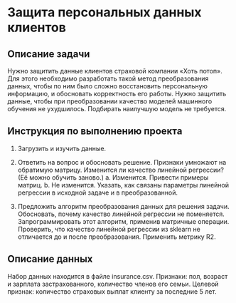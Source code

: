 # Защита персональных данных клиентов

## Описание задачи
Нужно защитить данные клиентов страховой компании «Хоть потоп». Для этого необходимо разработать такой метод преобразования данных, чтобы по ним было сложно восстановить персональную информацию, и обосновать корректность его работы.
Нужно защитить данные, чтобы при преобразовании качество моделей машинного обучения не ухудшилось. Подбирать наилучшую модель не требуется.

## Инструкция по выполнению проекта
1. Загрузить и изучить данные.

2. Ответить на вопрос и обосновать решение. 
    Признаки умножают на обратимую матрицу. Изменится ли качество линейной регрессии? (Её можно обучить заново.)
    a. Изменится. Привести примеры матриц.
    b. Не изменится. Указать, как связаны параметры линейной регрессии в исходной задаче и в преобразованной.

3. Предложить алгоритм преобразования данных для решения задачи. Обосновать, почему качество линейной регрессии не поменяется.
Запрограммировать этот алгоритм, применив матричные операции. Проверить, что качество линейной регрессии из sklearn не отличается до и после преобразования. Применить метрику R2.

## Описание данных
Набор данных находится в файле insurance.csv.
Признаки: пол, возраст и зарплата застрахованного, количество членов его семьи.
Целевой признак: количество страховых выплат клиенту за последние 5 лет.